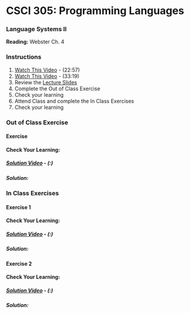 # CSCI 305: Programming Languages

### Language Systems II

**Reading:** Webster Ch. 4

### Instructions
1. [Watch This Video](https://youtu.be/11FPzprkaoE) - (22:57)
2. [Watch This Video](https://youtu.be/B-dlSRCkdMY) - (33:19)
3. Review the [Lecture Slides](slides/Lecture10_12.pdf)
4. Complete the Out of Class Exercise
5. Check your learning
6. Attend Class and complete the In Class Exercises
7. Check your learning

### Out of Class Exercise

#### Exercise

#### Check Your Learning:

##### [Solution Video]() - (:)

##### Solution:

### In Class Exercises

#### Exercise 1

#### Check Your Learning:

##### [Solution Video]() - (:)

##### Solution:

#### Exercise 2

#### Check Your Learning:

##### [Solution Video]() - (:)

##### Solution:
